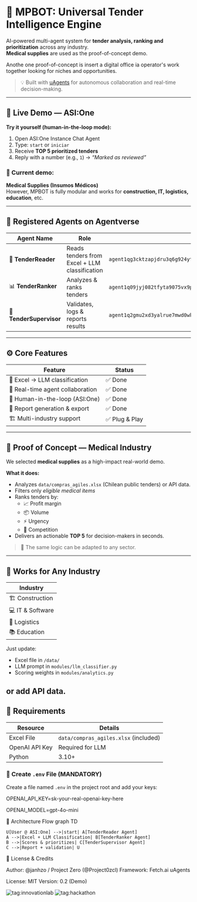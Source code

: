 # 🧠 MPBOT: Universal Tender Intelligence Engine

AI-powered multi-agent system for **tender analysis, ranking and prioritization** across any industry.  
**Medical supplies** are used as the proof-of-concept demo.

Anothe one proof-of-concept is insert a digital office ia operator's work together looking for niches and opportunities.

> 💡 Built with [uAgents](https://github.com/fetchai/uAgents) for autonomous collaboration and real-time decision-making.

---

## 🚀 Live Demo — **ASI:One**

**Try it yourself (human-in-the-loop mode):**

1. Open ASI:One Instance Chat Agent
2. Type: `start` or `iniciar`
3. Receive **TOP 5 prioritized tenders**  
4. Reply with a number (e.g., `1`) → *“Marked as reviewed”*

### 🧬 Current demo:
**Medical Supplies (Insumos Médicos)**  
However, MPBOT is fully modular and works for **construction, IT, logistics, education**, etc.

---

## 🧩 Registered Agents on Agentverse

| Agent Name | Role | Address | Port | Inspector |
|-------------|------|----------|-------|------------|
| 🧭 **TenderReader** | Reads tenders from Excel + LLM classification | `agent1qg3cktzapjdru3q6g924ytsghr3ehd4vqyk5ya828c2m93kdexpeyjxy5t4` | 8000 | [Inspector](https://agentverse.ai/inspect/?address=agent1qg3cktzapjdru3q6g924ytsghr3ehd4vqyk5ya828c2m93kdexpeyjxy5t4) |
| 📊 **TenderRanker** | Analyzes & ranks tenders | `agent1q09jyj082tfyta9075vx9pdj0f6xj3zzjpk6529a564ffgu2zwd8203u7xj` | 8001 | [Inspector](https://agentverse.ai/inspect/?address=agent1q09jyj082tfyta9075vx9pdj0f6xj3zzjpk6529a564ffgu2zwd8203u7xj) |
| 🧠 **TenderSupervisor** | Validates, logs & reports results | `agent1q2gmu2xd3yalrue7mwd0wkq35xqw48p70djp5274vxyqvnf7cn735wdyuc5` | 8002 | [Inspector](https://agentverse.ai/inspect/?address=agent1q2gmu2xd3yalrue7mwd0wkq35xqw48p70djp5274vxyqvnf7cn735wdyuc5) |

---

## ⚙️ Core Features

| Feature | Status |
|----------|--------|
| 📄 Excel → LLM classification | ✅ Done |
| 🤝 Real-time agent collaboration | ✅ Done |
| 🧍 Human-in-the-loop (ASI:One) | ✅ Done |
| 📑 Report generation & export | ✅ Done |
| 🏗️ Multi-industry support | ✅ Plug & Play |

---

## 🧪 Proof of Concept — Medical Industry

We selected **medical supplies** as a high-impact real-world demo.

**What it does:**
- Analyzes `data/compras_agiles.xlsx` (Chilean public tenders) or API data.
- Filters only *eligible medical items*
- Ranks tenders by:
  - 📈 Profit margin  
  - 📦 Volume  
  - ⚡ Urgency  
  - 🧩 Competition
- Delivers an actionable **TOP 5** for decision-makers in seconds.

> 🧠 The same logic can be adapted to any sector.

---

## 🧱 Works for Any Industry

| Industry |
|-----------|
| 🏗️ Construction | 
| 💻 IT & Software | 
| 🚚 Logistics | 
| 📚 Education |

Just update:
- Excel file in `/data/`
- LLM prompt in `modules/llm_classifier.py`
- Scoring weights in `modules/analytics.py`

or add API data.
---

## 🧰 Requirements

| Resource | Details |
|-----------|----------|
| Excel File | `data/compras_agiles.xlsx` (included) | (modded add API yourself)
| OpenAI API Key | Required for LLM |
| Python | 3.10+ |

### 🔐 Create `.env` File (MANDATORY)

Create a file named `.env` in the project root and add your keys:


OPENAI_API_KEY=sk-your-real-openai-key-here

OPENAI_MODEL=gpt-4o-mini

🧭 Architecture Flow
graph TD

    U[User @ ASI:One] -->|start| A[TenderReader Agent]
    A -->|Excel + LLM Classification| B[TenderRanker Agent]
    B -->|Scores & prioritizes| C[TenderSupervisor Agent]
    C -->|Report + validation| U
    
📜 License & Credits

Author: @janhzo
 / Project Zero (@Project0zcl)
Framework: Fetch.ai uAgents

License: MIT
Version: 0.2 (Demo)

![tag:innovationlab](https://img.shields.io/badge/innovationlab-3D8BD3)
![tag:hackathon](https://img.shields.io/badge/hackathon-5F43F1)
